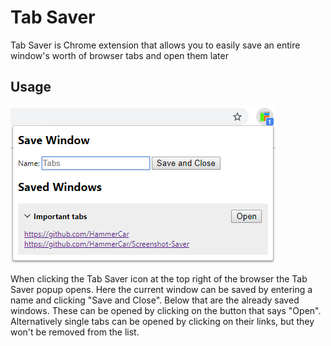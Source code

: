 # Tab Saver
Tab Saver is Chrome extension that allows you to easily save an entire window's worth of browser tabs and open them later

## Usage
![alt text](https://github.com/HammerCar/Tab-Saver/raw/master/example.png "Example")

When clicking the Tab Saver icon at the top right of the browser the Tab Saver popup opens. Here the current window can be saved by entering a name and clicking "Save and Close". Below that are the already saved windows. These can be opened by clicking on the button that says "Open". Alternatively single tabs can be opened by clicking on their links, but they won't be removed from the list.
